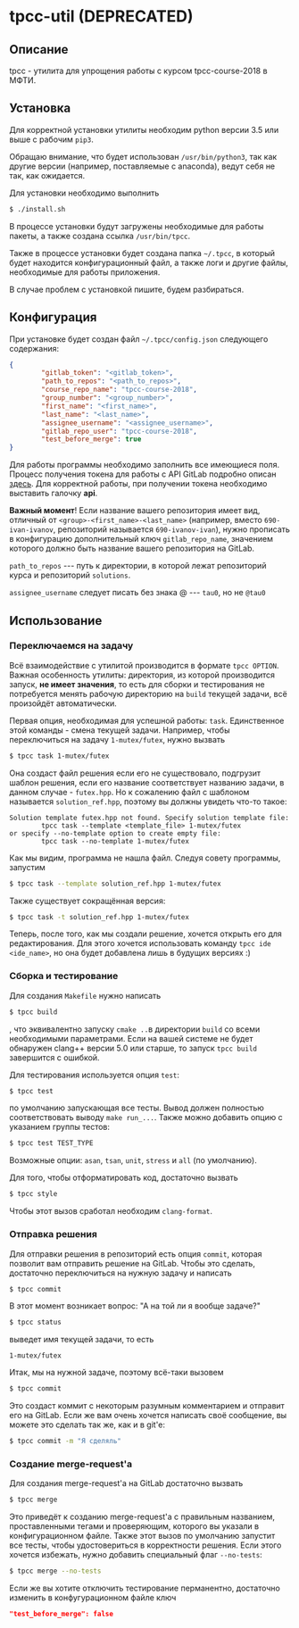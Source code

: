 # tpcc-util (DEPRECATED)

## Описание

tpcc - утилита для упрощения работы с курсом tpcc-course-2018 в МФТИ.

## Установка

Для корректной установки утилиты необходим python версии 3.5 или выше с рабочим `pip3`.

Обращаю внимание, что будет использован `/usr/bin/python3`, так как другие
версии (например, поставляемые с anaconda), ведут себя не так, как ожидается.

Для установки необходимо выполнить
```bash
$ ./install.sh
```

В процессе установки будут загружены необходимые для работы пакеты, а также создана ссылка
`/usr/bin/tpcc`.

Также в процессе установки будет создана папка `~/.tpcc`, в который будет находится конфигурационный
файл, а также логи и другие файлы, необходимые для работы приложения.
 
В случае проблем с установкой пишите, будем разбираться.

## Конфигурация

При установке будет создан файл `~/.tpcc/config.json` следующего содержания:
```json
{
        "gitlab_token": "<gitlab_token>",
        "path_to_repos": "<path_to_repos>",
        "course_repo_name": "tpcc-course-2018",
        "group_number": "<group_number>",
        "first_name": "<first_name>",
        "last_name": "<last_name>",
        "assignee_username": "<assignee_username>",
        "gitlab_repo_user": "tpcc-course-2018",
        "test_before_merge": true
}
```

Для работы программы необходимо заполнить все имеющиеся поля. Процесс получения токена для работы с
API GitLab подробно описан [здесь](https://docs.gitlab.com/ee/user/profile/personal_access_tokens.html).
Для корректной работы, при получении токена необходимо выставить галочку **api**.

**Важный момент**! Если название вашего репозитория имеет вид, отличный от 
`<group>-<first_name>-<last_name>` (например, вместо `690-ivan-ivanov`, репозиторий называется
`690-ivanov-ivan`), нужно прописать в конфигурацию дополнительный ключ `gitlab_repo_name`, 
значением которого должно быть название вашего репозитория на GitLab. 

`path_to_repos` --- путь к директории, в которой лежат репозиторий курса и репозиторий `solutions`.

`assignee_username` следует писать без знака @ --- `tau0`, но не `@tau0`

## Использование

### Переключаемся на задачу

Всё взаимодействие с утилитой производится в формате `tpcc OPTION`. Важная особенность утилиты:
директория, из которой производится запуск, **не имеет значения**, то есть для сборки и тестирования
не потребуется менять рабочую директорию на `build` текущей задачи, всё произойдёт автоматически.


Первая опция, необходимая для успешной работы: `task`. Единственное этой команды - смена 
текущей задачи. Например, чтобы переключиться на задачу `1-mutex/futex`, нужно вызвать
```bash
$ tpcc task 1-mutex/futex
```

Она создаст файл решения если его не существовало, подгрузит шаблон решения, если его название соответствует названию задачи, 
в данном случае - `futex.hpp`. Но к сожалению файл с шаблоном называется `solution_ref.hpp`, поэтому вы должны увидеть
что-то такое:

```text
Solution template futex.hpp not found. Specify solution template file:
        tpcc task --template <template_file> 1-mutex/futex
or specify --no-template option to create empty file:
        tpcc task --no-template 1-mutex/futex
``` 

Как мы видим, программа не нашла файл. Следуя совету программы, запустим
```bash
$ tpcc task --template solution_ref.hpp 1-mutex/futex
```

Также существует сокращённая версия:
```bash
$ tpcc task -t solution_ref.hpp 1-mutex/futex
```

Теперь, после того, как мы создали решение, хочется открыть его для редактирования. Для этого
хочется использовать команду `tpcc ide <ide_name>`, но она будет добавлена лишь в будущих версиях :)

### Сборка и тестирование

Для создания `Makefile` нужно написать
```bash
$ tpcc build
```
, что эквивалентно запуску `cmake ..`в директории `build` со всеми необходимыми параметрами.
Если на вашей системе не будет обнаружен clang++ версии 5.0 или старше, 
то запуск `tpcc build` завершится с ошибкой.

Для тестирования используется опция `test`:

```bash
$ tpcc test
```
по умолчанию запускающая все тесты. Вывод должен полностью соответствовать выводу `make run_...`. 
Также можно добавить опцию с указанием группы тестов:
```bash
$ tpcc test TEST_TYPE
``` 
Возможные опции: `asan`, `tsan`, `unit`, `stress` и `all` (по умолчанию).

Для того, чтобы отформатировать код, достаточно вызвать
```bash
$ tpcc style
```
Чтобы этот вызов сработал необходим `clang-format`.

### Отправка решения

Для отправки решения в репозиторий есть опция `commit`, которая позволит вам отправить 
решение на GitLab. Чтобы это сделать, достаточно переключиться на нужную задачу и написать

```bash
$ tpcc commit
```

В этот момент возникает вопрос: "А на той ли я вообще задаче?"
```bash
$ tpcc status
```
выведет имя текущей задачи, то есть
```text
1-mutex/futex
```

Итак, мы на нужной задаче, поэтому всё-таки вызовем
```bash
$ tpcc commit
```

Это создаст коммит с некоторым разумным комментарием и отправит его на GitLab. Если же вам
очень хочется написать своё сообщение, вы можете это сделать так же, как и в git'е:

```bash
$ tpcc commit -m "Я сделяль"
```

### Создание merge-request'а

Для создания merge-request'а на GitLab достаточно вызвать
```bash
$ tpcc merge
```
Это приведёт к созданию merge-request'а с правильным названием, проставленными тегами и проверяющим,
которого вы указали в конфигурационном файле. Также этот вызов по умолчанию запустит все тесты,
чтобы удостовериться в корректности решения. Если этого хочется избежать, нужно добавить
специальный флаг `--no-tests`:

```bash
$ tpcc merge --no-tests
```

Если же вы хотите отключить тестирование перманентно, достаточно изменить в конфугурационном
файле ключ 
```json
"test_before_merge": false
```

